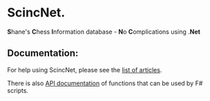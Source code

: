 # ScincNet.
**S**hane's **C**hess **I**nformation database - **N**o **C**omplications using .**Net**

## Documentation:

For help using ScincNet, please see the [list of articles](intro).

There is also [API documentation](/api/html/index.html) of functions that can be used by F# scripts. 
